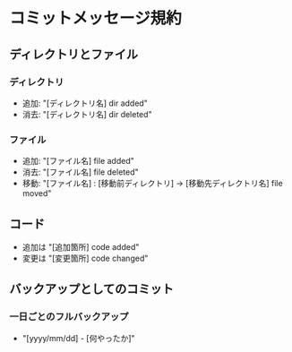 # コミットメッセージ規約
## ディレクトリとファイル
### ディレクトリ
- 追加: "[ディレクトリ名] dir added"
- 消去: "[ディレクトリ名] dir deleted"

### ファイル
- 追加: "[ファイル名] file added"
- 消去: "[ファイル名] file deleted"
- 移動: "[ファイル名] : [移動前ディレクトリ] -> [移動先ディレクトリ名] file moved"

## コード
- 追加は "[追加箇所] code added"
- 変更は "[変更箇所] code changed"

## バックアップとしてのコミット
### 一日ごとのフルバックアップ
- "[yyyy/mm/dd] - [何やったか]"